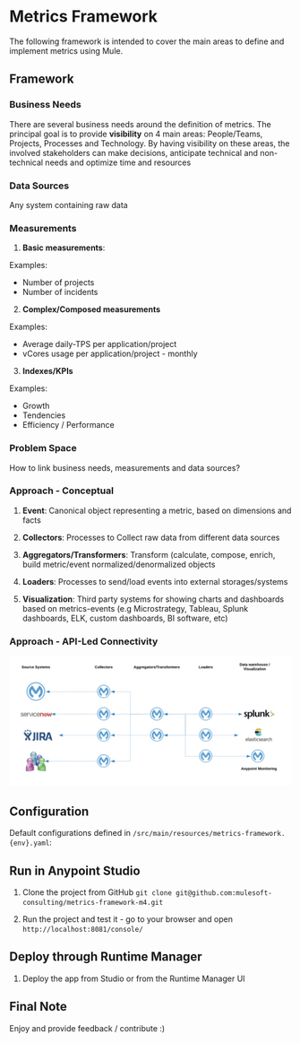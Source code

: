 # Metrics Framework
The following framework is intended to cover the main areas to define and implement metrics using Mule.

## Framework
### Business Needs

There are several business needs around the definition of metrics. The principal goal is to provide **visibility** on 4 main areas: People/Teams, Projects, Processes and Technology. By having visibility on these areas, the involved stakeholders can make decisions, anticipate technical and non-technical needs and optimize time and resources

### Data Sources

Any system containing raw data

### Measurements 

1. **Basic measurements**: 

Examples:
- Number of projects
- Number of incidents

2. **Complex/Composed measurements**

Examples:
- Average daily-TPS per application/project
- vCores usage per application/project - monthly

3. **Indexes/KPIs**

Examples:
- Growth
- Tendencies
- Efficiency / Performance

### Problem Space

How to link business needs, measurements and data sources?

### Approach - Conceptual

1. **Event**: Canonical object representing a metric, based on dimensions and facts

2. **Collectors**: Processes to Collect raw data from different data sources

3. **Aggregators/Transformers**: Transform (calculate, compose, enrich, build metric/event normalized/denormalized objects

4. **Loaders**: Processes to send/load events into external storages/systems 

5. **Visualization**: Third party systems for showing charts and dashboards based on metrics-events (e.g Microstrategy, Tableau, Splunk dashboards, ELK, custom dashboards, BI software, etc)

### Approach - API-Led Connectivity

![Scenario 1](/img/approach.png)

## Configuration
Default configurations defined in `/src/main/resources/metrics-framework.{env}.yaml`:


## Run in Anypoint Studio
1. Clone the project from GitHub `git clone git@github.com:mulesoft-consulting/metrics-framework-m4.git`

2. Run the project and test it - go to your browser and open `http://localhost:8081/console/`

## Deploy through Runtime Manager
1. Deploy the app from Studio or from the Runtime Manager UI

## Final Note
Enjoy and provide feedback / contribute :)
